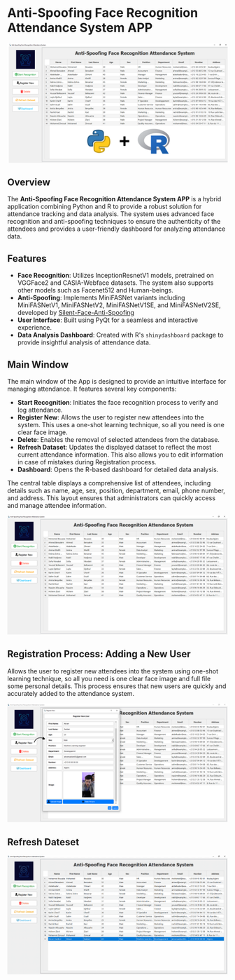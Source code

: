 # Anti-Spoofing Face Recognition Attendance System APP
![](Images/PYR.png)

## Overview

The **Anti-Spoofing Face Recognition Attendance System APP** is a hybrid application combining Python and R to provide a robust solution for attendance tracking and data analysis. The system uses advanced face recognition and anti-spoofing techniques to ensure the authenticity of the attendees and provides a user-friendly dashboard for analyzing attendance data.

## Features

- **Face Recognition**: Utilizes InceptionResnetV1 models, pretrained on VGGFace2 and CASIA-Webface datasets. The system also supports other models such as Facenet512 and Human-beings.
- **Anti-Spoofing**: Implements MiniFASNet variants including MiniFASNetV1, MiniFASNetV2, MiniFASNetV1SE, and MiniFASNetV2SE, developed by [Silent-Face-Anti-Spoofing](https://github.com/minivision-ai/Silent-Face-Anti-Spoofing) 
- **User Interface**: Built using PyQt for a seamless and interactive experience.
- **Data Analysis Dashboard**: Created with R's `shinydashboard` package to provide insightful analysis of attendance data.

## Main Window

The main window of the App is designed to provide an intuitive interface for managing attendance. It features several key components:

- **Start Recognition**: Initiates the face recognition process to verify and log attendance.
- **Register New**: Allows the user to register new attendees into the system. This uses a one-shot learning technique, so all you need is one clear face image.
- **Delete**: Enables the removal of selected attendees from the database.
- **Refresh Dataset**: Updates the displayed dataset to reflect the most current attendance information. This also allows you to edit information in case of mistakes during Registration process.
- **Dashboard**: Opens the R-based dashboard for detailed data analysis.

The central table displays a comprehensive list of attendees, including details such as name, age, sex, position, department, email, phone number, and address. This layout ensures that administrators can quickly access and manage attendee information.

![](Images/MainWindow.png)

## Registration Process: Adding a New User

Allows the user to register new attendees into the system using one-shot learning technique, so all you need is one clear face image and full file some personal details. This process ensures that new users are quickly and accurately added to the attendance system.

![](Images/Registration.png)

## Refresh Dateset

![](Images/Refresh.gif)

